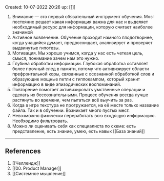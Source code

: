 Created: 10-07-2022 20:26
up: [[]]

1. Внимание — это первый обязательный инструмент обучения. Мозг постоянно решает какая информация важна для нас и выделяет необходимый ресурс для информации, которую считает наиболее значимой
2. Активное вовлечение. Обучение проходит намного плодотворнее, когда учащийся думает, предвосхищает, анализирует и проверяет выдвинутые гипотезы. 
3. Мотивация. Мы хорошо учимся, когда у нас есть четкая цель, смысл, понимание зачем нам это нужно. 
4. Глубина обработки информации. Глубокая обработка оставляет более прочный след в памяти, потому что активизирует области префронтальной коры, связанные с осознанной обработкой слов и образующие мощные петли с гиппокампом, который хранит информацию в виде эпизодических воспоминаний. 
5. Повторение помогает активизировать умственные операции и сделать их бессознательными. Процесс обучения всегда лучше растянуть во времени, чем пытаться всё выучить за раз. 
6. Когда в игре текстура не прогружается, на её месте только название файла. Так и в обучении. Возникает много пустых мест. 
7. Невозможно физически переработать всю входящую информацию. Необходимо фильтровать. 
8. Можно ли оценивать себя как специалиста по схеме: есть представление, есть знание, умею, есть навык [[База знаний]] 
__________
## References
1. [[Челлендж]] 
2. [[00. Product Manager]] 
3. [[Системное мышление]] 